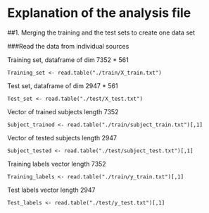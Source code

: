 # Explanation of the analysis file

##1. Merging the training and the test sets to create one data set

###Read the data from individual sources

Training set, dataframe of dim 7352 * 561
```{r} 
Training_set <- read.table("./train/X_train.txt")      
``` 
Test set, dataframe of dim 2947 * 561
 ```{r}           
Test_set <- read.table("./test/X_test.txt")   
``` 
Vector of trained subjects length 7352
```{r} 
Subject_trained <- read.table("./train/subject_train.txt")[,1]    
``` 
Vector of tested subjects length 2947
```{r} 
Subject_tested <- read.table("./test/subject_test.txt")[,1]       
``` 
Training labels vector length 7352
```{r} 
Training_labels <- read.table("./train/y_train.txt")[,1]          
``` 
Test labels vector length 2947
```{r} 
Test_labels <- read.table("./test/y_test.txt")[,1]                
``` 